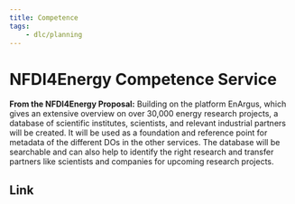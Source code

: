 ```yaml
---
title: Competence
tags:
    - dlc/planning
---
```

# NFDI4Energy Competence Service
**From the NFDI4Energy Proposal:** Building on the platform EnArgus, which gives an extensive overview on over 30,000 energy research projects, a database of scientific institutes, scientists, and relevant industrial partners will be created. It will be used as a foundation and reference point for metadata of the different DOs in the other services. The database will be searchable and can also help to identify the right research and transfer partners like scientists and companies for upcoming research projects.

## Link
